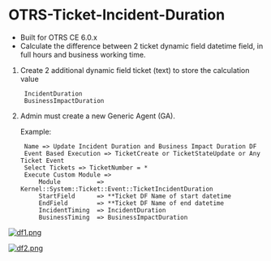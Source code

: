 # OTRS-Ticket-Incident-Duration  
- Built for OTRS CE 6.0.x  
- Calculate the difference between 2 ticket dynamic field datetime field, in full hours and business working time.  

1. Create 2 additional dynamic field ticket (text) to store the calculation value
  
		IncidentDuration  
		BusinessImpactDuration  

2. Admin must create a new Generic Agent (GA).  

	Example: 
 
		Name => Update Incident Duration and Business Impact Duration DF
		Event Based Execution => TicketCreate or TicketStateUpdate or Any Ticket Event
		Select Tickets => TicketNumber = *
		Execute Custom Module => 
			Module 			=> Kernel::System::Ticket::Event::TicketIncidentDuration
			StartField 		=> **Ticket DF Name of start datetime
			EndField		=> **Ticket DF Name of end datetime
			IncidentTiming	=> IncidentDuration
			BusinessTiming	=> BusinessImpactDuration


[![df1.png](https://i.postimg.cc/mk97r6M1/df1.png)](https://postimg.cc/PvtC3ySd)  

[![df2.png](https://i.postimg.cc/qB6sQgYB/df2.png)](https://postimg.cc/s1yGgfsb)  